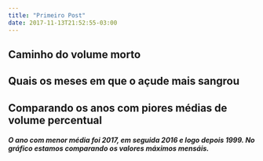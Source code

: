 ```yaml
---
title: "Primeiro Post"
date: 2017-11-13T21:52:55-03:00
---
```


<h2> Caminho do volume morto </h3>
<div id="vis" width=300></div>

<h2>Quais os meses em que o açude mais sangrou </h3>
<div id="vis2" width=300></div>

<h2>Comparando os anos com piores médias de volume percentual</h3>
<h5>O ano com menor média foi 2017, em seguida 2016 e logo depois 1999. No gráfico estamos comparando os valores máximos mensáis.</h2>
<div id="vis3" width=300></div>


<script src="https://cdnjs.cloudflare.com/ajax/libs/vega/3.0.7/vega.js"></script>
<script src="https://cdnjs.cloudflare.com/ajax/libs/vega-lite/2.0.1/vega-lite.js"></script>
<script src="https://cdnjs.cloudflare.com/ajax/libs/vega-embed/3.0.0-rc7/vega-embed.js"></script>
<script>
    const spec = "../volumemorto.json";
    const spec2 = "../sangrou.json";
    const spec3 = "../anosseca.json";


  	vegaEmbed('#vis', spec).catch(console.warn);
  	vegaEmbed('#vis2', spec2).catch(console.warn);
  	vegaEmbed('#vis3', spec3).catch(console.warn);
</script>
